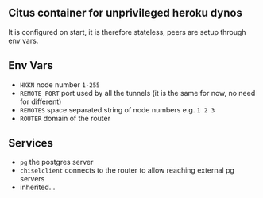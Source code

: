 ## Citus container for unprivileged heroku dynos

It is configured on start, it is therefore stateless, peers are setup through env vars.

## Env Vars

- `HKKN` node number `1-255`
- `REMOTE_PORT` port used by all the tunnels (it is the same for now, no need for different)
- `REMOTES` space separated string of node numbers e.g. `1 2 3`
- `ROUTER` domain of the router 

## Services

- `pg` the postgres server
- `chiselclient` connects to the router to allow reaching external pg servers
- inherited...